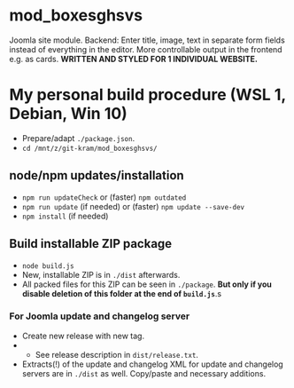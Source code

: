 # mod_boxesghsvs
Joomla site module. Backend: Enter title, image, text in separate form fields instead of everything in the editor. More controllable output in the frontend e.g. as cards. **WRITTEN AND STYLED FOR 1 INDIVIDUAL WEBSITE.**

# My personal build procedure (WSL 1, Debian, Win 10)

- Prepare/adapt `./package.json`.
- `cd /mnt/z/git-kram/mod_boxesghsvs/`

## node/npm updates/installation
- `npm run updateCheck` or (faster) `npm outdated`
- `npm run update` (if needed) or (faster) `npm update --save-dev`
- `npm install` (if needed)

## Build installable ZIP package
- `node build.js`
- New, installable ZIP is in `./dist` afterwards.
- All packed files for this ZIP can be seen in `./package`. **But only if you disable deletion of this folder at the end of `build.js`**.s

### For Joomla update and changelog server
- Create new release with new tag.
- - See release description in `dist/release.txt`.
- Extracts(!) of the update and changelog XML for update and changelog servers are in `./dist` as well. Copy/paste and necessary additions.
